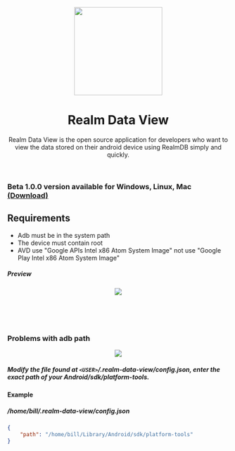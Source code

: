 <p align="center">
  <img src="https://user-images.githubusercontent.com/22475804/87744584-341b2b00-c7c2-11ea-9a5c-f4b042a6ef56.png" height="200px" />
  <h1 align="center">Realm Data View</h1>
  <p align="center">Realm Data View is the open source application for developers who want to view the data stored on their android device using RealmDB simply and quickly.<p>  
</p>
<br />

### Beta 1.0.0 version available for Windows, Linux, Mac [(Download)](https://github.com/joseviniciusnunes/realm-data-view/releases)

## Requirements

-   Adb must be in the system path
-   The device must contain root
-   AVD use "Google APIs Intel x86 Atom System Image" not use "Google Play Intel x86 Atom System Image"

##### Preview

<p align="center">
  <img src="https://user-images.githubusercontent.com/22475804/87746674-8874d980-c7c7-11ea-887c-27cdd85d13a9.png">  
</p>

<br />
<br />
<br />

### Problems with adb path

<p align="center">
  <img src="https://user-images.githubusercontent.com/22475804/87866700-39f84400-c95b-11ea-8481-5b57b68c6d12.png">  
</p>

##### Modify the file found at `<USER>`/.realm-data-view/config.json, enter the exact path of your Android/sdk/platform-tools.

#### Example

##### /home/bill/.realm-data-view/config.json

```json
{
    "path": "/home/bill/Library/Android/sdk/platform-tools"
}
```
